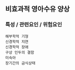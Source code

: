 ## 비효과적 영아수유 양상


### 특성 / 관련요인 / 위험요인

>                
            
    해부학적 기형
    신경학적 지연
    신경학적 장애
    구상 인두의 결함
    미숙아
    장기간의 금식상태
